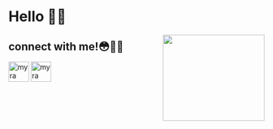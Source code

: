 <h1 align="left">Hello 🤗🍂</h1> 

<!-- <p align="left"> <img src="https://komarev.com/ghpvc/?username=mxiirx&label=Profile%20views&color=0e75b6&style=flat" alt="mxiirx" /> </p> -->
<img align='right' src="https://media.giphy.com/media/pO4UHglOY2vII/giphy.gif" width="200" height="170"/>

## connect with me!😳👋🏻
<a href="https://www.facebook.com/mxiirxx/" target="blank"><img align="center" src="https://img.icons8.com/doodle/48/000000/facebook-new.png" alt="myra" height="40" width="40" /></a>
<a href="https://t.me/maiifurai" target="blank"><img align="center" src="https://img.icons8.com/doodle/48/000000/telegram-app.png" alt="myra" height="40" width="40" /></a>
</p>


 <!---<a href="https://instagram.com/maii.ra_" target="blank"><img align="center" src="https://img.icons8.com/doodle/48/000000/instagram-new.png" alt="maii.ra_" height="40" width="40" /></a>--->

 <br> 
<!--<a href="https://instagram.com/maii.ra_" target="blank"><img align="center" src="https://img.shields.io/badge/%20-%23E4405F.svg?&style=for-the-badge&logo=Instagram&logoColor=white"></a>
 <a href="https://www.facebook.com/mxiirxx/" target="blank"><img align="center" src="https://img.shields.io/badge/%20-%230077B5.svg?&style=for-the-badge&logo=Facebook&logoColor=white"></a>
 <a href="https://t.me/maiifurai" target="blank"><img align="center" src="https://img.shields.io/badge/%20-%231DA1F2.svg?&style=for-the-badge&logo=Telegram&logoColor=white"></a>
 <br>-->
  

</p>

